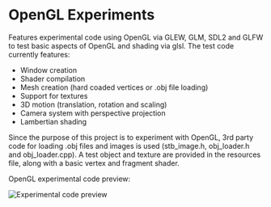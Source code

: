 # OpenGL Experiments
Features experimental code using OpenGL via GLEW, GLM, SDL2 and GLFW to test basic aspects of OpenGL and shading via glsl. The test code currently features:
  - Window creation
  - Shader compilation
  - Mesh creation (hard coaded vertices or .obj file loading)
  - Support for textures
  - 3D motion (translation, rotation and scaling)
  - Camera system with perspective projection
  - Lambertian shading

Since the purpose of this project is to experiment with OpenGL, 3rd party code for loading .obj files and images is used (stb_image.h, obj_loader.h and obj_loader.cpp). A test object and texture are provided in the resources file, along with a basic vertex and fragment shader.

OpenGL experimental code preview:

![Experimental code preview](https://i.imgur.com/0Regwp5.png)